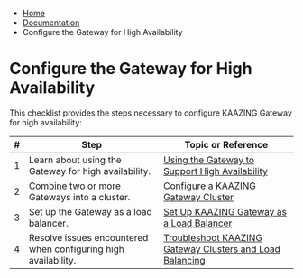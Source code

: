 -   [Home](../../index.md)
-   [Documentation](../index.md)
-   Configure the Gateway for High Availability

Configure the Gateway for High Availability
=============================================================================================

This checklist provides the steps necessary to configure KAAZING Gateway for high availability:

| \#  | Step                                                           | Topic or Reference                                                                              |
|-----|----------------------------------------------------------------|-------------------------------------------------------------------------------------------------|
| 1   | Learn about using the Gateway for high availability.        | [Using the Gateway to Support High Availability](u_high_availability.md)                                  |
| 2   | Combine two or more Gateways into a cluster.                   | [Configure a KAAZING Gateway Cluster](p_high_availability_cluster.md)                                   |
| 3   | Set up the Gateway as a load balancer.                      | [Set Up KAAZING Gateway as a Load Balancer](p_high_availability_loadbalance.md)                         |
| 4   | Resolve issues encountered when configuring high availability. | [Troubleshoot KAAZING Gateway Clusters and Load Balancing](../troubleshooting/p_troubleshoot_high_availability.md) |
